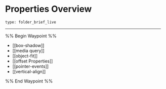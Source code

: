 # Properties Overview
 
```ccard
type: folder_brief_live
```
 
---

%% Begin Waypoint %%
- [[box-shadow]]
- [[media query]]
- [[object-fit]]
- [[offset Properties]]
- [[pointer-events]]
- [[vertical-align]]

%% End Waypoint %%